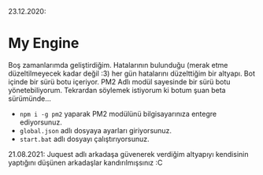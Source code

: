 23.12.2020:
# My Engine

Boş zamanlarımda geliştirdiğim. Hatalarının bulunduğu (merak etme düzeltilmeyecek kadar değil :3) her gün hatalarını düzelttiğim bir altyapı. Bot içinde bir sürü botu içeriyor. PM2 Adlı modül sayesinde bir sürü botu yönetebiliyorum. Tekrardan söylemek istiyorum ki botum şuan beta sürümünde...

- `npm i -g pm2` yaparak PM2 modülünü bilgisayarınıza entegre ediyorsunuz.
- `global.json` adlı dosyaya ayarları giriyorsunuz.
- `start.bat` adlı dosyayı çalıştırıyorsunuz.

21.08.2021:
Juquest adlı arkadaşa güvenerek verdiğim altyapıyı kendisinin yaptığını düşünen arkadaşlar kandırılmışsınız :C
